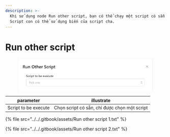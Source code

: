 ```yaml
---
description: >-
  Khi sử dụng node Run other script, bạn có thể chạy một script có sẵn khác.
  Script con có thể sử dụng biến của script cha.
---
```


# Run other script

<figure><img src="../../.gitbook/assets/image (2).png" alt=""><figcaption></figcaption></figure>

| parameter            | illustrate                                   |
| -------------------- | -------------------------------------------- |
| Script to be execute | Chọn script có sẵn, chỉ được chọn một script |



{% file src="../../.gitbook/assets/Run other script 1.txt" %}

{% file src="../../.gitbook/assets/Run other script 2.txt" %}

